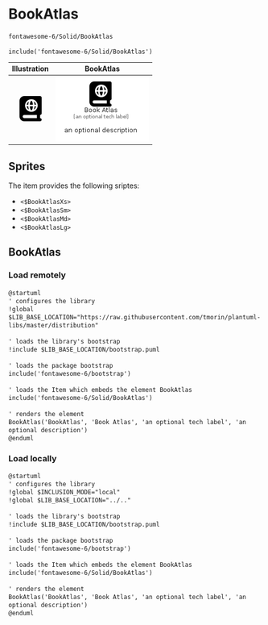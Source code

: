 # BookAtlas


```text
fontawesome-6/Solid/BookAtlas
```

```text
include('fontawesome-6/Solid/BookAtlas')
```



| Illustration | BookAtlas |
| :---: | :---: |
| ![illustration for Illustration](../../fontawesome-6/Solid/BookAtlas.png) | ![illustration for BookAtlas](../../fontawesome-6/Solid/BookAtlas.Local.png) |



## Sprites
The item provides the following sriptes:

- `<$BookAtlasXs>`
- `<$BookAtlasSm>`
- `<$BookAtlasMd>`
- `<$BookAtlasLg>`





## BookAtlas

### Load remotely
```plantuml
@startuml
' configures the library
!global $LIB_BASE_LOCATION="https://raw.githubusercontent.com/tmorin/plantuml-libs/master/distribution"

' loads the library's bootstrap
!include $LIB_BASE_LOCATION/bootstrap.puml

' loads the package bootstrap
include('fontawesome-6/bootstrap')

' loads the Item which embeds the element BookAtlas
include('fontawesome-6/Solid/BookAtlas')

' renders the element
BookAtlas('BookAtlas', 'Book Atlas', 'an optional tech label', 'an optional description')
@enduml
```

### Load locally
```plantuml
@startuml
' configures the library
!global $INCLUSION_MODE="local"
!global $LIB_BASE_LOCATION="../.."

' loads the library's bootstrap
!include $LIB_BASE_LOCATION/bootstrap.puml

' loads the package bootstrap
include('fontawesome-6/bootstrap')

' loads the Item which embeds the element BookAtlas
include('fontawesome-6/Solid/BookAtlas')

' renders the element
BookAtlas('BookAtlas', 'Book Atlas', 'an optional tech label', 'an optional description')
@enduml
```

